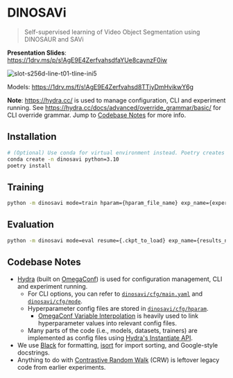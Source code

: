 # DINOSAVi

> Self-supervised learning of Video Object Segmentation using DINOSAUR and SAVi

**Presentation Slides**: <https://1drv.ms/p/s!AgE9E4ZerfvahsdfaYUe8caynzF0iw>

![slot-s256d-line-t01-tline-ini5](https://github.com/Interpause/dinosavi/assets/42513874/625d61a7-6f5f-4f43-aa4d-f11d812eef43)

Models: <https://1drv.ms/f/s!AgE9E4Zerfvahsd8TTjyDmHvikwY6g>

**Note**: <https://hydra.cc/> is used to manage configuration, CLI and experiment running. See <https://hydra.cc/docs/advanced/override_grammar/basic/> for CLI override grammar. Jump to [Codebase Notes](#codebase-notes) for more info.

## Installation

```sh
# (Optional) Use conda for virtual environment instead. Poetry creates venv by default.
conda create -n dinosavi python=3.10
poetry install
```

## Training

```sh
python -m dinosavi mode=train hparam={hparam_file_name} exp_name={experiment_name}
```

## Evaluation

```sh
python -m dinosavi mode=eval resume={.ckpt_to_load} exp_name={results_name} device={cpu_or_cuda}
```

## Codebase Notes

- [Hydra](https://hydra.cc/) (built on [OmegaConf](https://omegaconf.readthedocs.io/)) is used for configuration management, CLI and experiment running.
  - For CLI options, you can refer to [`dinosavi/cfg/main.yaml`](dinosavi/cfg/main.yaml) and [`dinosavi/cfg/mode`](dinosavi/cfg/mode/).
  - Hyperparameter config files are stored in [`dinosavi/cfg/hparam`](dinosavi/cfg/hparam/).
    - [OmegaConf Variable Interpolation](https://omegaconf.readthedocs.io/en/2.3_branch/usage.html#variable-interpolation) is heavily used to link hyperparameter values into relevant config files.
  - Many parts of the code (i.e., models, datasets, trainers) are implemented as config files using [Hydra's Instantiate API](https://hydra.cc/docs/advanced/instantiate_objects/overview/).
- We use [Black](https://github.com/psf/black) for formatting, [isort](https://github.com/PyCQA/isort) for import sorting, and Google-style docstrings.
- Anything to do with [Contrastive Random Walk](https://ajabri.github.io/videowalk/) (CRW) is leftover legacy code from earlier experiments.
